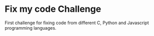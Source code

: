 # Fix my code Challenge

First challenge for fixing code from different C, Python and Javascript programming languages.
